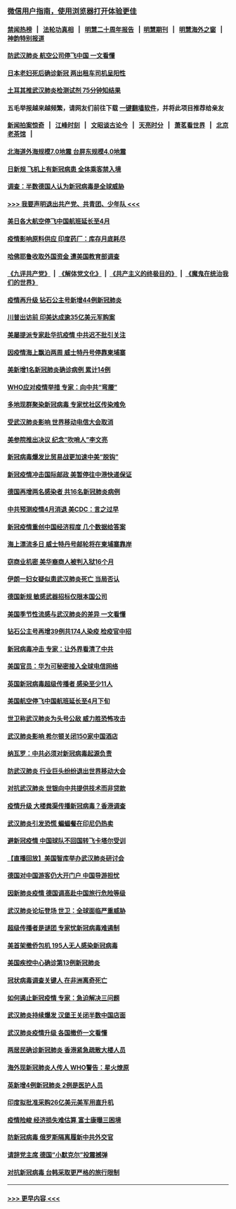 ### [微信用户指南，使用浏览器打开体验更佳](https://github.com/gfw-breaker/banned-news1/blob/master/indexes/wechat-guide.md?t=0)
#### [禁闻热榜](热点新闻.md?t=0)  &nbsp;&nbsp;|&nbsp;&nbsp; [法轮功真相](https://github.com/gfw-breaker/truth/blob/master/README.md?t=0) &nbsp;&nbsp;|&nbsp;&nbsp; [明慧二十周年报告](https://github.com/gfw-breaker/mh-reports/blob/master/README.md?t=0) &nbsp;&nbsp;|&nbsp;&nbsp;[明慧期刊](https://github.com/gfw-breaker/mh-qikan) &nbsp;&nbsp;|&nbsp;&nbsp; [明慧海外之窗](https://github.com/gfw-breaker/mh-news/blob/master/README.md?t=0) &nbsp;&nbsp;|&nbsp;&nbsp; [神韵特别报道](https://github.com/gfw-breaker/mh-news/blob/master/shenyun.md?t=0)
#### [防武汉肺炎 航空公司停飞中国 一文看懂](../pages/nsc418/n11866800.md?t=02140133) 
#### [日本老妇死后确诊新冠 两出租车司机呈阳性](../pages/nsc418/n11866755.md?t=02140133) 
#### [土耳其推武汉肺炎检测试剂 75分钟知结果](../pages/nsc418/n11866520.md?t=02140133) 
#### 五毛举报越来越频繁，请网友们前往下载 [一键翻墙软件](https://github.com/gfw-breaker/ssr-accounts)，并将此项目推荐给亲友
#### [新闻拍案惊奇](https://github.com/gfw-breaker/banned-news1/blob/master/pages/link4.md) &nbsp;&nbsp;|&nbsp;&nbsp; [江峰时刻](https://github.com/gfw-breaker/banned-news1/blob/master/pages/link4.md) &nbsp;&nbsp;|&nbsp;&nbsp; [文昭谈古论今](https://github.com/gfw-breaker/banned-news1/blob/master/pages/link4.md) &nbsp;&nbsp;|&nbsp;&nbsp; [天亮时分](https://github.com/gfw-breaker/banned-news1/blob/master/pages/link4.md) &nbsp;&nbsp;|&nbsp;&nbsp; [萧茗看世界](https://github.com/gfw-breaker/banned-news1/blob/master/pages/link4.md) &nbsp;&nbsp;|&nbsp;&nbsp; [北京老茶馆](https://github.com/gfw-breaker/banned-news1/blob/master/pages/link4.md) &nbsp;&nbsp;|&nbsp;&nbsp; 
#### [北海道外海规模7.0地震 台屏东规模4.0地震](../pages/nsc418/n11866262.md?t=02140133) 
#### [日新规 飞机上有新冠病患 全体乘客禁入境](../pages/nsc418/n11866233.md?t=02140133) 
#### [调查：半数德国人认为新冠病毒是全球威胁](../pages/nsc418/n11866687.md?t=02140133) 
#### [>>> 我要声明退出共产党、共青团、少年队 <<<](https://github.com/begood0513/goodnews/blob/master/quit/letter.md) 
#### [美日各大航空停飞中国航班延长至4月](../pages/nsc418/n11865980.md?t=02140133) 
#### [疫情影响原料供应 印度药厂：库存月底耗尽](../pages/nsc418/n11865151.md?t=02140133) 
#### [哈佛耶鲁收取外国资金 遭美国教育部调查](../pages/nsc418/n11864950.md?t=02140133) 
#### [《九评共产党》](https://github.com/begood0513/9ping.md/blob/master/README.md) &nbsp;|&nbsp; [《解体党文化》](../../../../jtdwh.md/blob/master/README.md)  &nbsp;|&nbsp; [《共产主义的终极目的》](../../../../gczydzjmd.md/blob/master/README.md) &nbsp;|&nbsp; [《魔鬼在统治我们的世界》](../../../../mgztzwmdsj.md/blob/master/README.md) 
#### [疫情再升级 钻石公主号新增44例新冠肺炎](../pages/nsc418/n11865033.md?t=02140133) 
#### [川普出访前 印美达成逾35亿美元军购案](../pages/nsc418/n11865444.md?t=02140133) 
#### [美屡提派专家赴华抗疫情 中共迟不批引关注](../pages/nsc418/n11864719.md?t=02140133) 
#### [因疫情海上飘泊两周 威士特丹号停靠柬埔寨](../pages/nsc418/n11865007.md?t=02140133) 
#### [美新增1名新冠肺炎确诊病例 累计14例](../pages/nsc418/n11864893.md?t=02140133) 
#### [WHO应对疫情举措 专家：向中共“弯腰”](../pages/nsc418/n11864727.md?t=02140133) 
#### [多地现群聚染新冠病毒 专家忧社区传染难免](../pages/nsc418/n11864715.md?t=02140133) 
#### [受武汉肺炎影响 世界移动电信大会取消](../pages/nsc418/n11864629.md?t=02140133) 
#### [美参院推出决议 纪念“吹哨人”李文亮](../pages/nsc418/n11863852.md?t=02140133) 
#### [新冠病毒爆发比贸易战更加速中美“脱钩”](../pages/nsc418/n11864470.md?t=02140133) 
#### [新冠疫情冲击国际邮政 美暂停往中港快递保证](../pages/nsc418/n11864207.md?t=02140133) 
#### [德国再增两名感染者 共16名新冠肺炎病例](../pages/nsc418/n11864293.md?t=02140133) 
#### [中共预测疫情4月消退 美CDC：言之过早](../pages/nsc418/n11864310.md?t=02140133) 
#### [新冠疫情重创中国经济程度 几个数据给答案](../pages/nsc418/n11864203.md?t=02140133) 
#### [海上漂流多日 威士特丹号邮轮将在柬埔寨靠岸](../pages/nsc418/n11864029.md?t=02140133) 
#### [窃商业机密 美华裔商人被判入狱16个月](../pages/nsc418/n11863911.md?t=02140133) 
#### [伊朗一妇女疑似患武汉肺炎死亡 当局否认](../pages/nsc418/n11863650.md?t=02140133) 
#### [德国新规 敏感武器招标仅限本国公司](../pages/nsc418/n11863509.md?t=02140133) 
#### [美国季节性流感与武汉肺炎的差异 一文看懂](../pages/nsc418/n11862428.md?t=02140133) 
#### [钻石公主号再增39例共174人染疫 检疫官中招](../pages/nsc418/n11862422.md?t=02140133) 
#### [新冠病毒冲击 专家：让外界看清了中共](../pages/nsc418/n11862280.md?t=02140133) 
#### [美国官员：华为可秘密接入全球电信网络](../pages/nsc418/n11862122.md?t=02140133) 
#### [英国新冠病毒超级传播者 感染至少11人](../pages/nsc418/n11862023.md?t=02140133) 
#### [美国航空停飞中国航班延长至4月下旬](../pages/nsc418/n11861970.md?t=02140133) 
#### [世卫称武汉肺炎为头号公敌 威力胜恐怖攻击](../pages/nsc418/n11861982.md?t=02140133) 
#### [武汉肺炎影响 希尔顿关闭150家中国酒店](../pages/nsc418/n11859887.md?t=02140133) 
#### [纳瓦罗：中共必须对新冠病毒起源负责](../pages/nsc418/n11861810.md?t=02140133) 
#### [防武汉肺炎 行业巨头纷纷退出世界移动大会](../pages/nsc418/n11861795.md?t=02140133) 
#### [对抗武汉肺炎 世银向中共提供技术而非贷款](../pages/nsc418/n11861652.md?t=02140133) 
#### [疫情升级 大楼粪渠传播新冠病毒？香港调查](../pages/nsc418/n11861556.md?t=02140133) 
#### [武汉肺炎引发恐慌 蝙蝠餐在印尼仍热卖](../pages/nsc418/n11861352.md?t=02140133) 
#### [避新冠疫情 中国球队不回国转飞卡塔尔受训](../pages/nsc418/n11861447.md?t=02140133) 
#### [【直播回放】美国智库举办武汉肺炎研讨会](../pages/nsc418/n11859838.md?t=02140133) 
#### [德国对中国游客仍大开门户 中国导游担忧](../pages/nsc418/n11861144.md?t=02140133) 
#### [因新肺炎疫情 德国调高赴中国旅行危险等级](../pages/nsc418/n11861064.md?t=02140133) 
#### [武汉肺炎论坛登场 世卫：全球面临严重威胁](../pages/nsc418/n11860999.md?t=02140133) 
#### [超级传播者是谜团 专家忧新冠病毒难遏制](../pages/nsc418/n11859686.md?t=02140133) 
#### [美首架撤侨包机 195人无人感染新冠病毒](../pages/nsc418/n11859908.md?t=02140133) 
#### [美国疾控中心确诊第13例新冠肺炎](../pages/nsc418/n11859966.md?t=02140133) 
#### [冠状病毒调查关键人 在非洲离奇死亡](../pages/nsc418/n11859798.md?t=02140133) 
#### [如何遏止新冠疫情 专家：急迫解决三问题](../pages/nsc418/n11859685.md?t=02140133) 
#### [武汉肺炎持续爆发 汉堡王关闭半数中国店面](../pages/nsc418/n11859365.md?t=02140133) 
#### [武汉肺炎疫情升级 各国撤侨一文看懂](../pages/nsc418/n11859313.md?t=02140133) 
#### [两居民确诊新冠肺炎 香港紧急疏散大楼人员](../pages/nsc418/n11859332.md?t=02140133) 
#### [海外现新冠肺炎人传人 WHO警告：星火燎原](../pages/nsc418/n11859252.md?t=02140133) 
#### [英新增4例新冠肺炎 2例是医护人员](../pages/nsc418/n11856625.md?t=02140133) 
#### [印度拟批准采购26亿美元美军用直升机](../pages/nsc418/n11859143.md?t=02140133) 
#### [疫情险峻 经济损失难估算 富士康曝三困境](../pages/nsc418/n11859120.md?t=02140133) 
#### [防新冠病毒 俄罗斯隔离履新中共外交官](../pages/nsc418/n11859079.md?t=02140133) 
#### [请辞党主席 德国“小默克尔”投震撼弹](../pages/nsc418/n11858583.md?t=02140133) 
#### [对抗新冠病毒 台韩采取更严格的旅行限制](../pages/nsc418/n11858936.md?t=02140133) 

----
#### [ >>> 更早内容 <<< ](../indexes/nsc418-earlier.md)

